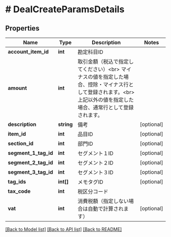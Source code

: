 # # DealCreateParamsDetails

## Properties

Name | Type | Description | Notes
------------ | ------------- | ------------- | -------------
**account_item_id** | **int** | 勘定科目ID |
**amount** | **int** | 取引金額（税込で指定してください）&lt;br&gt; マイナスの値を指定した場合、控除・マイナス行として登録されます。&lt;br&gt; 上記以外の値を指定した場合、通常行として登録されます。 |
**description** | **string** | 備考 | [optional]
**item_id** | **int** | 品目ID | [optional]
**section_id** | **int** | 部門ID | [optional]
**segment_1_tag_id** | **int** | セグメント１ID | [optional]
**segment_2_tag_id** | **int** | セグメント２ID | [optional]
**segment_3_tag_id** | **int** | セグメント３ID | [optional]
**tag_ids** | **int[]** | メモタグID | [optional]
**tax_code** | **int** | 税区分コード |
**vat** | **int** | 消費税額（指定しない場合は自動で計算されます） | [optional]

[[Back to Model list]](../../README.md#models) [[Back to API list]](../../README.md#endpoints) [[Back to README]](../../README.md)
